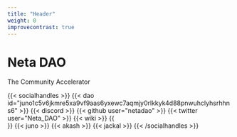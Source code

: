 ```yaml
---
title: "Header"
weight: 0
improvecontrast: true
---
```


# Neta DAO

The Community Accelerator

{{< socialhandles >}}
	{{< dao id="juno1c5v6jkmre5xa9vf9aas6yxewc7aqmjy0rlkkyk4d88pnwuhclyhsrhhns6" >}}
    {{< discord >}}
    {{< github user="netadao" >}}
    {{< twitter user="Neta_DAO" >}}
    {{< wiki >}}
    {{ <br> }}
    {{< juno >}}
    {{< akash >}}
    {{< jackal >}}
{{< /socialhandles >}}

